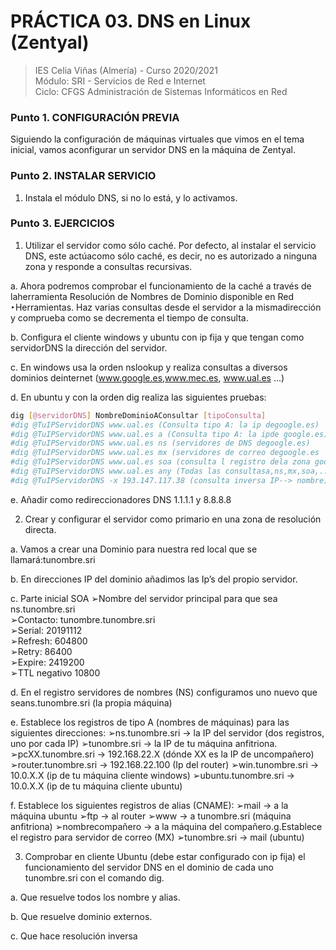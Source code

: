 # PRÁCTICA 03. DNS en Linux (Zentyal)
>IES Celia Viñas (Almería) - Curso 2020/2021    
>Módulo: SRI - Servicios de Red e Internet     
>Ciclo: CFGS Administración de Sistemas Informáticos en Red  

### Punto 1. CONFIGURACIÓN PREVIA
Siguiendo la configuración de máquinas virtuales que vimos en el tema inicial, vamos aconfigurar un servidor DNS en la máquina de Zentyal.
### Punto 2. INSTALAR SERVICIO
1. Instala el módulo DNS, si no lo está, y lo activamos.

### Punto 3. EJERCICIOS
1. Utilizar el servidor como sólo ​caché​. Por defecto, al instalar el servicio DNS, este actúacomo sólo caché, es decir, no es autorizado a ninguna zona y responde a consultas recursivas.

a. Ahora podremos comprobar el funcionamiento de la caché a través de laherramienta ​Resolución de Nombres de Dominio ​disponible en ​Red ‣Herramientas. Haz varias consultas desde el servidor ​a la mismadirección y comprueba como se decrementa el tiempo de consulta.

b. Configura el cliente windows y ubuntu con ip fija y que tengan como servidorDNS la dirección del servidor.

c. En windows usa la orden ​nslookup​ y realiza consultas a diversos dominios deinternet (​www.google.es​, ​www.mec.es​, ​www.ual.es​ ...)

d. En ubuntu y con la orden ​dig​ realiza las siguientes pruebas:

```bash
dig [@servidorDNS] NombreDominioAConsultar [tipoConsulta]
#dig @TuIPServidorDNS www.ual.es (Consulta tipo A: la ip degoogle.es)
#dig @TuIPServidorDNS www.ual.es a (Consulta tipo A: la ipde google.es)
#dig @TuIPServidorDNS www.ual.es ns (servidores de DNS degoogle.es)
#dig @TuIPServidorDNS www.ual.es mx (servidores de correo degoogle.es
#dig @TuIPServidorDNS www.ual.es soa (consulta l registro dela zona google.es)
#dig @TuIPServidorDNS www.ual.es any (Todas las consultasa,ns,mx,soa,...)
#dig @TuIPServidorDNS -x 193.147.117.38 (consulta inversa IP--> nombre)
```
e. Añadir como redireccionadores DNS 1.1.1.1 y 8.8.8.8

2. Crear y configurar el servidor como primario en una zona de resolución directa.

a. Vamos a crear una ​Dominio​ para nuestra red local que se llamará:tunombre.sri

b. En direcciones IP del dominio añadimos las Ip’s del propio servidor.

c. Parte inicial SOA
➢Nombre del servidor principal para que sea ns.tunombre.sri  
➢Contacto: tunombre.tunombre.sri  
➢Serial: 20191112  
➢Refresh: 604800  
➢Retry: 86400  
➢Expire: 2419200  
➢TTL negativo 10800  

d. En el registro servidores de nombres (NS) configuramos uno nuevo que seans.tunombre.sri (la propia máquina)

e. Establece los registros de tipo A (nombres de máquinas) para las siguientes direcciones:
➢ns.tunombre.sri → la IP del servidor (dos registros, uno por cada IP) 
➢tunombre.sri → la IP de tu máquina anfitriona. 
➢pcXX.tunombre.sri → 192.168.22.X (dónde XX es la IP de uncompañero) 
➢router.tunombre.sri → 192.168.22.100 (Ip del router) 
➢win.tunombre.sri → 10.0.X.X (ip de tu máquina cliente windows) 
➢ubuntu.tunombre.sri → 10.0.X.X (ip de tu máquina cliente ubuntu) 

f. Establece los siguientes registros de alias (CNAME):
➢mail → a la máquina ubuntu
➢ftp → al router
➢www → a tunombre.sri (máquina anfitriona)
➢nombrecompañero → a la máquina del compañero.g.Establece el registro para servidor de correo (MX)
➢tunombre.sri → mail (ubuntu)

3. Comprobar en cliente Ubuntu (debe estar configurado con ip fija) el funcionamiento del servidor DNS en el dominio de cada uno tunombre.sri con el comando ​dig​.

a. Que resuelve todos los nombre y alias.

b. Que resuelve dominio externos.

c. Que hace resolución inversa